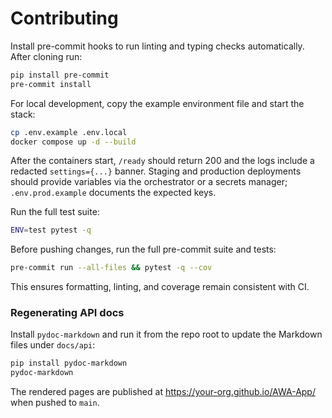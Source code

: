 # Contributing

Install pre-commit hooks to run linting and typing checks automatically. After cloning run:

```bash
pip install pre-commit
pre-commit install
```

For local development, copy the example environment file and start the stack:

```bash
cp .env.example .env.local
docker compose up -d --build
```

After the containers start, `/ready` should return 200 and the logs include a
redacted `settings={...}` banner. Staging and production deployments should
provide variables via the orchestrator or a secrets manager; `.env.prod.example`
documents the expected keys.

Run the full test suite:

```bash
ENV=test pytest -q
```

Before pushing changes, run the full pre-commit suite and tests:

```bash
pre-commit run --all-files && pytest -q --cov
```
This ensures formatting, linting, and coverage remain consistent with CI.

### Regenerating API docs
Install `pydoc-markdown` and run it from the repo root to update the Markdown files under `docs/api`:

```bash
pip install pydoc-markdown
pydoc-markdown
```

The rendered pages are published at <https://your-org.github.io/AWA-App/> when pushed to `main`.
